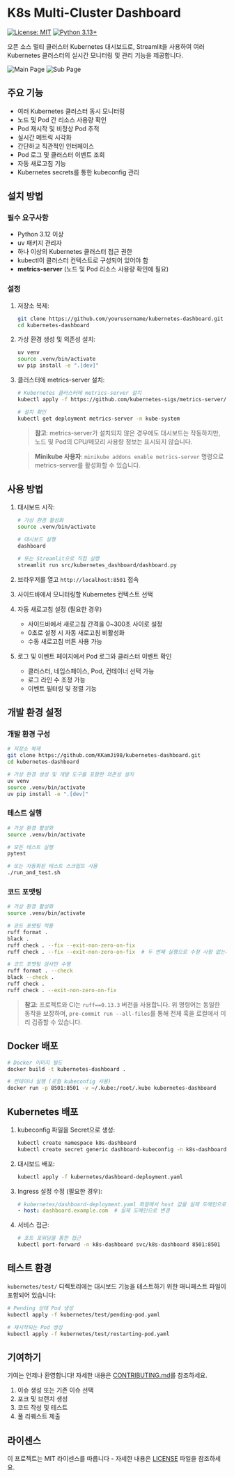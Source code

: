 # K8s Multi-Cluster Dashboard

[![License: MIT](https://img.shields.io/badge/License-MIT-yellow.svg)](https://opensource.org/licenses/MIT)
[![Python 3.13+](https://img.shields.io/badge/python-3.13+-blue.svg)](https://www.python.org/downloads/)

오픈 소스 멀티 클러스터 Kubernetes 대시보드로, Streamlit을 사용하여 여러 Kubernetes 클러스터의 실시간 모니터링 및 관리 기능을 제공합니다.

![Main Page](assets/img/main_homepage.png)
![Sub Page](assets/img/cluster_detail.png)

## 주요 기능

- 여러 Kubernetes 클러스터 동시 모니터링
- 노드 및 Pod 간 리소스 사용량 확인
- Pod 재시작 및 비정상 Pod 추적
- 실시간 메트릭 시각화
- 간단하고 직관적인 인터페이스
- Pod 로그 및 클러스터 이벤트 조회
- 자동 새로고침 기능
- Kubernetes secrets를 통한 kubeconfig 관리

## 설치 방법

### 필수 요구사항

- Python 3.12 이상
- uv 패키지 관리자
- 하나 이상의 Kubernetes 클러스터 접근 권한
- kubectl이 클러스터 컨텍스트로 구성되어 있어야 함
- **metrics-server** (노드 및 Pod 리소스 사용량 확인에 필요)

### 설정

1. 저장소 복제:
   ```bash
   git clone https://github.com/yourusername/kubernetes-dashboard.git
   cd kubernetes-dashboard
   ```

2. 가상 환경 생성 및 의존성 설치:
   ```bash
   uv venv
   source .venv/bin/activate
   uv pip install -e ".[dev]"
   ```

3. 클러스터에 metrics-server 설치:
   ```bash
   # Kubernetes 클러스터에 metrics-server 설치
   kubectl apply -f https://github.com/kubernetes-sigs/metrics-server/releases/latest/download/components.yaml

   # 설치 확인
   kubectl get deployment metrics-server -n kube-system
   ```

   > **참고**: metrics-server가 설치되지 않은 경우에도 대시보드는 작동하지만, 노드 및 Pod의 CPU/메모리 사용량 정보는 표시되지 않습니다.

   > **Minikube 사용자**: `minikube addons enable metrics-server` 명령으로 metrics-server를 활성화할 수 있습니다.

## 사용 방법

1. 대시보드 시작:
   ```bash
   # 가상 환경 활성화
   source .venv/bin/activate

   # 대시보드 실행
   dashboard

   # 또는 Streamlit으로 직접 실행
   streamlit run src/kubernetes_dashboard/dashboard.py
   ```

2. 브라우저를 열고 `http://localhost:8501` 접속

3. 사이드바에서 모니터링할 Kubernetes 컨텍스트 선택

4. 자동 새로고침 설정 (필요한 경우)
   - 사이드바에서 새로고침 간격을 0~300초 사이로 설정
   - 0초로 설정 시 자동 새로고침 비활성화
   - 수동 새로고침 버튼 사용 가능

5. 로그 및 이벤트 페이지에서 Pod 로그와 클러스터 이벤트 확인
   - 클러스터, 네임스페이스, Pod, 컨테이너 선택 가능
   - 로그 라인 수 조정 가능
   - 이벤트 필터링 및 정렬 기능

## 개발 환경 설정

### 개발 환경 구성

```bash
# 저장소 복제
git clone https://github.com/KKamJi98/kubernetes-dashboard.git
cd kubernetes-dashboard

# 가상 환경 생성 및 개발 도구를 포함한 의존성 설치
uv venv
source .venv/bin/activate
uv pip install -e ".[dev]"
```

### 테스트 실행

```bash
# 가상 환경 활성화
source .venv/bin/activate

# 모든 테스트 실행
pytest

# 또는 자동화된 테스트 스크립트 사용
./run_and_test.sh
```

### 코드 포맷팅

```bash
# 가상 환경 활성화
source .venv/bin/activate

# 코드 포맷팅 적용
ruff format .
black .
ruff check . --fix --exit-non-zero-on-fix
ruff check . --fix --exit-non-zero-on-fix  # 두 번째 실행으로 수정 사항 없는지 확인

# 코드 포맷팅 검사만 수행
ruff format . --check
black --check .
ruff check .
ruff check . --exit-non-zero-on-fix
```

> **참고**: 프로젝트와 CI는 `ruff==0.13.3` 버전을 사용합니다. 위 명령어는 동일한 동작을 보장하며, `pre-commit run --all-files`를 통해 전체 훅을 로컬에서 미리 검증할 수 있습니다.

## Docker 배포

```bash
# Docker 이미지 빌드
docker build -t kubernetes-dashboard .

# 컨테이너 실행 (로컬 kubeconfig 사용)
docker run -p 8501:8501 -v ~/.kube:/root/.kube kubernetes-dashboard
```

## Kubernetes 배포

1. kubeconfig 파일을 Secret으로 생성:
   ```bash
   kubectl create namespace k8s-dashboard
   kubectl create secret generic dashboard-kubeconfig -n k8s-dashboard --from-file=kubeconfig=$HOME/.kube/config
   ```

2. 대시보드 배포:
   ```bash
   kubectl apply -f kubernetes/dashboard-deployment.yaml
   ```

3. Ingress 설정 수정 (필요한 경우):
   ```yaml
   # kubernetes/dashboard-deployment.yaml 파일에서 host 값을 실제 도메인으로 변경
   - host: dashboard.example.com  # 실제 도메인으로 변경
   ```

4. 서비스 접근:
   ```bash
   # 포트 포워딩을 통한 접근
   kubectl port-forward -n k8s-dashboard svc/k8s-dashboard 8501:8501
   ```

## 테스트 환경

`kubernetes/test/` 디렉토리에는 대시보드 기능을 테스트하기 위한 매니페스트 파일이 포함되어 있습니다:

```bash
# Pending 상태 Pod 생성
kubectl apply -f kubernetes/test/pending-pod.yaml

# 재시작되는 Pod 생성
kubectl apply -f kubernetes/test/restarting-pod.yaml
```

## 기여하기

기여는 언제나 환영합니다! 자세한 내용은 [CONTRIBUTING.md](CONTRIBUTING.md)를 참조하세요.

1. 이슈 생성 또는 기존 이슈 선택
2. 포크 및 브랜치 생성
3. 코드 작성 및 테스트
4. 풀 리퀘스트 제출

## 라이센스

이 프로젝트는 MIT 라이센스를 따릅니다 - 자세한 내용은 [LICENSE](LICENSE) 파일을 참조하세요.
